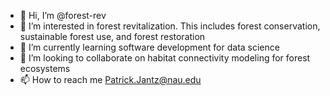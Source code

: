 - 👋 Hi, I’m @forest-rev
- 👀 I’m interested in forest revitalization. This includes forest conservation, sustainable forest use, and forest restoration
- 🌱 I’m currently learning software development for data science
- 💞️ I’m looking to collaborate on habitat connectivity modeling for forest ecosystems
- 📫 How to reach me Patrick.Jantz@nau.edu

<!---
forest-rev/forest-rev is a ✨ special ✨ repository because its `README.md` (this file) appears on your GitHub profile.
You can click the Preview link to take a look at your changes.
--->

